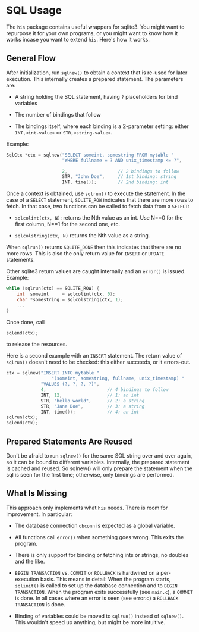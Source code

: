 # SQL Usage

The `his` package contains useful wrappers for sqlite3. You might want to
repurpose it for your own programs, or you might want to know how it works
incase you want to extend `his`. Here's how it works.

## General Flow

After initialization, run `sqlnew()` to obtain a context that is re-used for
later execution. This internally creates a prepared statement. The parameters
are:

*  A string holding the SQL statement, having `?` placeholders for
   bind variables

*  The number of bindings that follow

*  The bindings itself, where each binding is a 2-parameter setting: either
   `INT,<int-value>` or `STR,<string-value>`.

Example:

```c
SqlCtx *ctx = sqlnew("SELECT someint, somestring FROM mytable "
                     "WHERE fullname = ? AND unix_timestamp <= ?",

                     2,                   // 2 bindings to follow
                     STR, "John Doe",     // 1st binding: string
                     INT, time());        // 2nd binding: int
```


Once a context is obtained, use `sqlrun()` to execute the statement. In the case
of a `SELECT` statement, `SQLITE_ROW` indicates that there are more rows to
fetch. In that case, two functions can be called to fetch data from a `SELECT`:

*  `sqlcolint(ctx, N)`: returns the Nth value as an int. Use N==0 for the
   first column, N==1 for the second one, etc.

*  `sqlcolstring(ctx, N)` returns the Nth value as a string.

When `sqlrun()` returns `SQLITE_DONE` then this indicates that there are no more
rows. This is also the only return value for `INSERT` or `UPDATE` statements.

Other sqlite3 return values are caught internally and an `error()` is issued.
Example:

```c
while (sqlrun(ctx) == SQLITE_ROW) {
    int  someint     = sqlcolint(ctx, 0);
    char *somestring = sqlcolstring(ctx, 1);
	...
}
```

 Once done, call

 ```c
sqlend(ctx);
```

to release the resources.

Here is a second example with an `INSERT` statement. The return value of
`sqlrun()` doesn't need to be checked: this either succeeds, or it
errors-out.

```c
ctx = sqlnew("INSERT INTO mytable "
                 "(someint, somestring, fullname, unix_timestamp) "
  	  	     "VALUES (?, ?, ?, ?)",
		     4,                       // 4 bindings to follow
		     INT, 12,                 // 1: an int
		     STR, "hello world",      // 2: a string
		     STR, "Jane Doe",         // 3: a string
		     INT, time());            // 4: an int
sqlrun(ctx);
sqlend(ctx);
```

## Prepared Statements Are Reused

Don't be afraid to run `sqlnew()` for the same SQL string over and over again,
so it can be bound to different variables. Internally, the prepared statement is
cached and reused. So sqlnew() will only prepare the statement when the sql is
seen for the first time; otherwise, only bindings are performed.

## What Is Missing

This approach only implements what `his` needs. There is room for
improvement. In particular:

*  The database connection `dbconn` is expected as a global variable.

*  All functions call `error()` when something goes wrong. This exits the
   program.

*   There is only support for binding or fetching ints or strings, no
    doubles and the like.

*  `BEGIN TRANSACTION` vs. `COMMIT` or `ROLLBACK` is hardwired on a
   per-execution basis. This means in detail: When the program starts,
   `sqlinit()` is called to set up the database connection and to `BEGIN
   TRANSACTION`.  When the program exits successfully (see `main.c`), a `COMMIT`
   is done.  In all cases where an error is seen (see error.c) a `ROLLBACK
   TRANSACTION` is done.

*  Binding of variables could be moved to `sqlrun()` instead of `sqlnew()`. This
   wouldn't speed up anything, but might be more intuitive.
